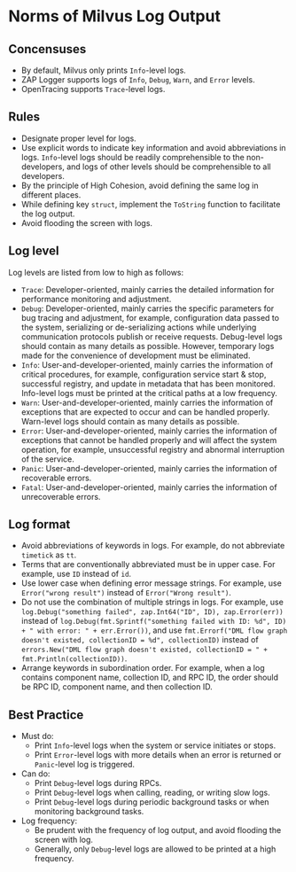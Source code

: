 # Norms of Milvus Log Output

## Concensuses

- By default, Milvus only prints `Info`-level logs.
- ZAP Logger supports logs of `Info`, `Debug`, `Warn`, and `Error` levels.
- OpenTracing supports `Trace`-level logs.

## Rules

- Designate proper level for logs.
- Use explicit words to indicate key information and avoid abbreviations in logs. `Info`-level logs should be readily comprehensible to the non-developers, and logs of other levels should be comprehensible to all developers.
- By the principle of High Cohesion, avoid defining the same log in different places.
- While defining key `struct`, implement the `ToString` function to facilitate the log output.
- Avoid flooding the screen with logs.

## Log level

Log levels are listed from low to high as follows:
- `Trace`: Developer-oriented, mainly carries the detailed information for performance monitoring and adjustment.
- `Debug`: Developer-oriented, mainly carries the specific parameters for bug tracing and adjustment, for example, configuration data passed to the system, serializing or de-serializing actions while underlying communication protocols publish or receive requests. Debug-level logs should contain as many details as possible. However, temporary logs made for the convenience of development must be eliminated.
- `Info`: User-and-developer-oriented, mainly carries the information of critical procedures, for example, configuration service start & stop, successful registry, and update in metadata that has been monitored. Info-level logs must be printed at the critical paths at a low frequency.
- `Warn`: User-and-developer-oriented, mainly carries the information of exceptions that are expected to occur and can be handled properly. Warn-level logs should contain as many details as possible.
- `Error`: User-and-developer-oriented, mainly carries the information of exceptions that cannot be handled properly and will affect the system operation, for example, unsuccessful registry and abnormal interruption of the service.
- `Panic`: User-and-developer-oriented, mainly carries the information of recoverable errors.
- `Fatal`: User-and-developer-oriented, mainly carries the information of unrecoverable errors.


## Log format

- Avoid abbreviations of keywords in logs. For example, do not abbreviate `timetick` as `tt`.
- Terms that are conventionally abbreviated must be in upper case. For example, use `ID` instead of `id`.
- Use lower case when defining error message strings. For example, use `Error("wrong result")` instead of `Error("Wrong result")`.
- Do not use the combination of multiple strings in logs. For example, use `log.Debug("something failed", zap.Int64("ID", ID), zap.Error(err))` instead of `log.Debug(fmt.Sprintf("something failed with ID: %d", ID) + " with error: " + err.Error())`, and use `fmt.Errorf("DML flow graph doesn't existed, collectionID = %d", collectionID)` instead of `errors.New("DML flow graph doesn't existed, collectionID = " + fmt.Println(collectionID))`.
- Arrange keywords in subordination order. For example, when a log contains component name, collection ID, and RPC ID, the order should be RPC ID, component name, and then collection ID.


## Best Practice
- Must do:
  - Print `Info`-level logs when the system or service initiates or stops.
  - Print `Error`-level logs with more details when an error is returned or `Panic`-level log is triggered.
- Can do:
  - Print `Debug`-level logs during RPCs.
  - Print `Debug`-level logs when calling, reading, or writing slow logs.
  - Print `Debug`-level logs during periodic background tasks or when monitoring background tasks.
- Log frequency:
  - Be prudent with the frequency of log output, and avoid flooding the screen with log.
  - Generally, only `Debug`-level logs are allowed to be printed at a high frequency.
